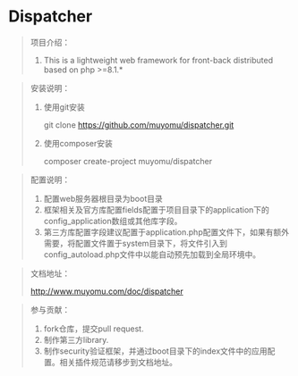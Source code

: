 # Dispatcher

> 项目介绍：
> 
> 1. This is a lightweight web framework for front-back distributed based on php >=8.1.*

> 安装说明：
>
> 1. 使用git安装
>
>    git clone https://github.com/muyomu/dispatcher.git
>
> 2. 使用composer安装
>
>    composer create-project muyomu/dispatcher

> 配置说明：
>
> 	1. 配置web服务器根目录为boot目录
> 	1. 框架相关及官方库配置fields配置于项目目录下的application下的config_application数组或其他库字段。
> 	1. 第三方库配置字段建议配置于application.php配置文件下，如果有额外需要，将配置文件置于system目录下，将文件引入到config_autoload.php文件中以能自动预先加载到全局环境中。

> 文档地址：
>
> http://www.muyomu.com/doc/dispatcher



> 参与贡献：
>
> 	1. fork仓库，提交pull request.
> 	1. 制作第三方library.
> 	1. 制作security验证框架，并通过boot目录下的index文件中的应用配置。相关插件规范请移步到文档地址。
